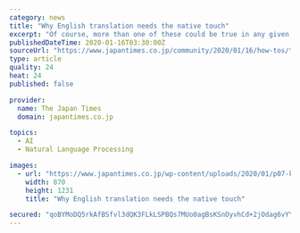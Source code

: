 ```yaml
---
category: news
title: "Why English translation needs the native touch"
excerpt: "Of course, more than one of these could be true in any given situation. One likely culprit is the use of machine translation rather than human translators. Anyone can put text into a free online translation program, while there are also proprietary ..."
publishedDateTime: 2020-01-16T03:30:00Z
sourceUrl: "https://www.japantimes.co.jp/community/2020/01/16/how-tos/translation-needs-native-touch/"
type: article
quality: 24
heat: 24
published: false

provider:
  name: The Japan Times
  domain: japantimes.co.jp

topics:
  - AI
  - Natural Language Processing

images:
  - url: "https://www.japantimes.co.jp/wp-content/uploads/2020/01/p07-kopp-translation-a-20200116-870x1231.jpg"
    width: 870
    height: 1231
    title: "Why English translation needs the native touch"

secured: "qoBYMoDQ5rkAfBSfvl3dQK3FLkLSPBQs7MUo0agBsKSnOyvhCd+2jOdag6vYYxBCY7aia45bHt9TjFW9tgbILjfcmMFsonoDa9qhFzOE1sPWWv5ibZrqVCgowZseNcx2TRGrjDcVDSAhj0wrIO5eZ6wDNxRGzrA/3p1wv207HIspFf8uHv7qRvxh4RwrURpSW2leZz8Spz0M1rCF37ZHZVSzPkvSfoqMmql4rui/BFiTkzWxSvK6D66WfL3UYX2+2b8PXIMVD7bY7FsNEmdXj1TI1s7CH/GHxLKwxU5DPRYnH1PIWXPpLEz7WUX8X5dnfy+yezL2/En4OPC+bL6P6PXdQjKUY6HashFytgaUtZKUc5Rx3Oj+SM5y5EOCHJ9pQnqyEyxu5vjMuSkPLXYFkiCFAd6kCEuRGQLKc7wd2gjVPLBzHYoXK6ukwMukRhQzeeImI8wDxKxIaHQ4lIozVg==;h+/hJRPUEKFlE30T7BJgfg=="
---
```


